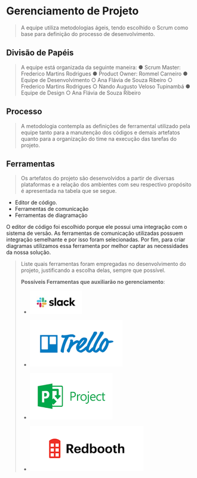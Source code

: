 # Gerenciamento de Projeto

> A equipe utiliza metodologias ágeis, tendo escolhido o Scrum como base para definição do processo de desenvolvimento.

## Divisão de Papéis

> A equipe está organizada da seguinte maneira:
> ●    Scrum Master: Frederico Martins Rodrigues
> ●    Product Owner: Rommel Carneiro
> ●    Equipe de Desenvolvimento
>    ○    Ana Flávia de Souza Ribeiro
>    ○    Frederico Martins Rodrigues
>    ○    Nando Augusto Veloso Tupinambá
>●    Equipe de Design
>    ○    Ana Flávia de Souza Ribeiro

## Processo

> A metodologia contempla as definições de ferramental utilizado pela equipe tanto para a manutenção dos códigos e demais artefatos quanto para a organização do time na execução das tarefas do projeto.

## Ferramentas

> Os artefatos do projeto são desenvolvidos a partir de diversas plataformas e a relação dos ambientes com seu respectivo propósito é apresentada na tabela que se segue. 

- Editor de código.
- Ferramentas de comunicação
- Ferramentas de diagramação

O editor de código foi escolhido porque ele possui uma integração com o
sistema de versão. As ferramentas de comunicação utilizadas possuem
integração semelhante e por isso foram selecionadas. Por fim, para criar
diagramas utilizamos essa ferramenta por melhor captar as
necessidades da nossa solução.

> Liste quais ferramentas foram empregadas no desenvolvimento do
> projeto, justificando a escolha delas, sempre que possível.
> 
> **Possíveis Ferramentas que auxiliarão no gerenciamento**: 
> - [![Slack](images/slack.jpg)](https://slack.com/)
> - [![Trello](images/trello.png)](https://trello.com/)
> 
> - [![Microsof Project](images/project.png)](https://products.office.com/pt-br/project/project-and-portfolio-management-software)
> - [![Redbooth](images/redbooth.png)](https://redbooth.com/)
